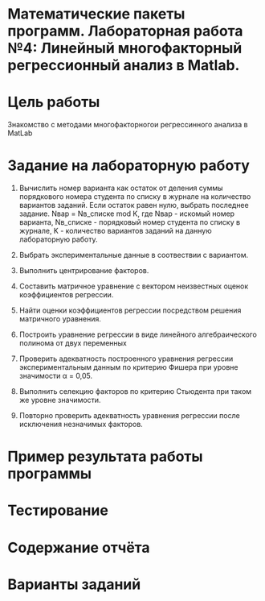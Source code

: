 # Математические пакеты программ. Лабораторная работа №4: Линейный многофакторный регрессионный анализ в Matlab.

# Цель работы 
Знакомство с методами многофакторногои регрессинного анализа в MatLab

# Задание на лабораторную работу 
1. Вычислить номер варианта как остаток от деления суммы порядкового номера студента по списку в журнале на количество вариантов заданий. Если остаток равен нулю, выбрать последнее задание.
Nвар = Nв_списке mod K,
где Nвар - искомый номер варианта, Nв_списке - порядковый номер студента по списку в журнале, K - количество вариантов заданий на данную лабораторную работу.

2. Выбрать экспериментальные данные в соотвествии с вариантом.

3. Выполнить центрирование факторов. 

4. Составить матричное уравнение с вектором неизвестных оценок коэффициентов регрессии. 

5. Найти оценки коэффициентов регрессии посредством решения матричного уравнения. 

6. Построить уравнение регрессии в виде линейного алгебраического полинома от двух переменных

7. Проверить адекватность построенного уравнения регрессии экспериментальным данным по критерию Фишера при уровне значимости α = 0,05. 

8. Выполнить селекцию факторов по критерию Стьюдента при таком же уровне значимости. 

9. Повторно проверить адекватность уравнения регрессии после исключения незначимых факторов.

# Пример результата работы программы

# Тестирование

# Содержание отчёта

# Варианты заданий
